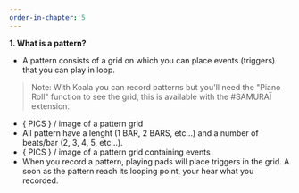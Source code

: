 ```yaml
---
order-in-chapter: 5
---
```


**1. What is a pattern?**
- A pattern consists of a grid on which you can place events (triggers) that you can play in loop.

> Note: With Koala you can record patterns but you'll need the "Piano Roll" function to see the grid, this is available with the #SAMURAÏ extension.

- { PICS } / image of a pattern grid
- All pattern have a lenght (1 BAR, 2 BARS, etc...) and a number of beats/bar (2, 3, 4, 5, etc...).
- { PICS } / image of a pattern grid containing events
- When you record a pattern, playing pads will place triggers in the grid. A soon as the pattern reach its looping point, your hear what you recorded.
